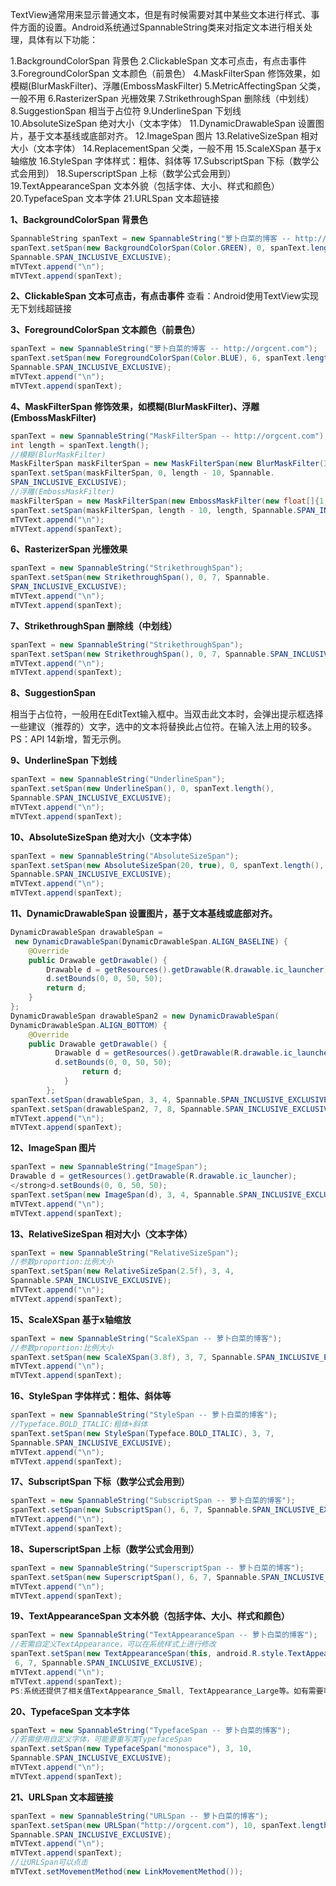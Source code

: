TextView通常用来显示普通文本，但是有时候需要对其中某些文本进行样式、事件方面的设置。Android系统通过SpannableString类来对指定文本进行相关处理，具体有以下功能：

1.BackgroundColorSpan 背景色
2.ClickableSpan 文本可点击，有点击事件
3.ForegroundColorSpan 文本颜色（前景色）
4.MaskFilterSpan 修饰效果，如模糊(BlurMaskFilter)、浮雕(EmbossMaskFilter)
5.MetricAffectingSpan 父类，一般不用
6.RasterizerSpan 光栅效果
7.StrikethroughSpan 删除线（中划线）
8.SuggestionSpan 相当于占位符
9.UnderlineSpan 下划线
10.AbsoluteSizeSpan 绝对大小（文本字体）
11.DynamicDrawableSpan 设置图片，基于文本基线或底部对齐。
12.ImageSpan 图片
13.RelativeSizeSpan 相对大小（文本字体）
14.ReplacementSpan 父类，一般不用
15.ScaleXSpan 基于x轴缩放
16.StyleSpan 字体样式：粗体、斜体等
17.SubscriptSpan 下标（数学公式会用到）
18.SuperscriptSpan 上标（数学公式会用到）
19.TextAppearanceSpan 文本外貌（包括字体、大小、样式和颜色）
20.TypefaceSpan 文本字体
21.URLSpan 文本超链接


**1、BackgroundColorSpan 背景色**

```java
SpannableString spanText = new SpannableString("萝卜白菜的博客 -- http://orgcent.com");
spanText.setSpan(new BackgroundColorSpan(Color.GREEN), 0, spanText.length(),
Spannable.SPAN_INCLUSIVE_EXCLUSIVE);
mTVText.append("\n");
mTVText.append(spanText);
```

**2、ClickableSpan 文本可点击，有点击事件**
查看：Android使用TextView实现无下划线超链接

**3、ForegroundColorSpan 文本颜色（前景色）**

```java
spanText = new SpannableString("萝卜白菜的博客 -- http://orgcent.com");
spanText.setSpan(new ForegroundColorSpan(Color.BLUE), 6, spanText.length(),
Spannable.SPAN_INCLUSIVE_EXCLUSIVE);
mTVText.append("\n");
mTVText.append(spanText);
```

**4、MaskFilterSpan 修饰效果，如模糊(BlurMaskFilter)、浮雕(EmbossMaskFilter)**

```java
spanText = new SpannableString("MaskFilterSpan -- http://orgcent.com");
int length = spanText.length();
//模糊(BlurMaskFilter)
MaskFilterSpan maskFilterSpan = new MaskFilterSpan(new BlurMaskFilter(3, Blur.OUTER));
spanText.setSpan(maskFilterSpan, 0, length - 10, Spannable.
SPAN_INCLUSIVE_EXCLUSIVE);
//浮雕(EmbossMaskFilter)
maskFilterSpan = new MaskFilterSpan(new EmbossMaskFilter(new float[]{1,1,3}, 1.5f, 8, 3));
spanText.setSpan(maskFilterSpan, length - 10, length, Spannable.SPAN_INCLUSIVE_EXCLUSIVE);
mTVText.append("\n");
mTVText.append(spanText);
```

**6、RasterizerSpan 光栅效果**

```java
spanText = new SpannableString("StrikethroughSpan");
spanText.setSpan(new StrikethroughSpan(), 0, 7, Spannable.
SPAN_INCLUSIVE_EXCLUSIVE);
mTVText.append("\n");
mTVText.append(spanText);
```


**7、StrikethroughSpan 删除线（中划线）**

```java
spanText = new SpannableString("StrikethroughSpan");
spanText.setSpan(new StrikethroughSpan(), 0, 7, Spannable.SPAN_INCLUSIVE_EXCLUSIVE);
mTVText.append("\n");
mTVText.append(spanText);
```

**8、SuggestionSpan**

相当于占位符，一般用在EditText输入框中。当双击此文本时，会弹出提示框选择一些建议（推荐的）文字，选中的文本将替换此占位符。在输入法上用的较多。
PS：API 14新增，暂无示例。

**9、UnderlineSpan 下划线**

```java
spanText = new SpannableString("UnderlineSpan");
spanText.setSpan(new UnderlineSpan(), 0, spanText.length(),
Spannable.SPAN_INCLUSIVE_EXCLUSIVE);
mTVText.append("\n");
mTVText.append(spanText);
```

**10、AbsoluteSizeSpan 绝对大小（文本字体）**

```java
spanText = new SpannableString("AbsoluteSizeSpan");
spanText.setSpan(new AbsoluteSizeSpan(20, true), 0, spanText.length(),
Spannable.SPAN_INCLUSIVE_EXCLUSIVE);
mTVText.append("\n");
mTVText.append(spanText);
```


**11、DynamicDrawableSpan 设置图片，基于文本基线或底部对齐。**

```java
DynamicDrawableSpan drawableSpan =
 new DynamicDrawableSpan(DynamicDrawableSpan.ALIGN_BASELINE) {
    @Override
    public Drawable getDrawable() {
        Drawable d = getResources().getDrawable(R.drawable.ic_launcher);
        d.setBounds(0, 0, 50, 50);
        return d;
    }
};
DynamicDrawableSpan drawableSpan2 = new DynamicDrawableSpan(
DynamicDrawableSpan.ALIGN_BOTTOM) {
    @Override
    public Drawable getDrawable() {
          Drawable d = getResources().getDrawable(R.drawable.ic_launcher);
          d.setBounds(0, 0, 50, 50);
                return d;
            }
        };
spanText.setSpan(drawableSpan, 3, 4, Spannable.SPAN_INCLUSIVE_EXCLUSIVE);
spanText.setSpan(drawableSpan2, 7, 8, Spannable.SPAN_INCLUSIVE_EXCLUSIVE);
mTVText.append("\n");
mTVText.append(spanText);
```


**12、ImageSpan 图片**

```java
spanText = new SpannableString("ImageSpan");
Drawable d = getResources().getDrawable(R.drawable.ic_launcher);
</strong>d.setBounds(0, 0, 50, 50);
spanText.setSpan(new ImageSpan(d), 3, 4, Spannable.SPAN_INCLUSIVE_EXCLUSIVE);
mTVText.append("\n");
mTVText.append(spanText);
```


**13、RelativeSizeSpan 相对大小（文本字体）**

```java
spanText = new SpannableString("RelativeSizeSpan");
//参数proportion:比例大小
spanText.setSpan(new RelativeSizeSpan(2.5f), 3, 4,
Spannable.SPAN_INCLUSIVE_EXCLUSIVE);
mTVText.append("\n");
mTVText.append(spanText);
```


**15、ScaleXSpan 基于x轴缩放**

```java
spanText = new SpannableString("ScaleXSpan -- 萝卜白菜的博客");
//参数proportion:比例大小
spanText.setSpan(new ScaleXSpan(3.8f), 3, 7, Spannable.SPAN_INCLUSIVE_EXCLUSIVE);
mTVText.append("\n");
mTVText.append(spanText);
```

**16、StyleSpan 字体样式：粗体、斜体等**

```java
spanText = new SpannableString("StyleSpan -- 萝卜白菜的博客");
//Typeface.BOLD_ITALIC:粗体+斜体
spanText.setSpan(new StyleSpan(Typeface.BOLD_ITALIC), 3, 7,
Spannable.SPAN_INCLUSIVE_EXCLUSIVE);
mTVText.append("\n");
mTVText.append(spanText);
```

**17、SubscriptSpan 下标（数学公式会用到）**

```java
spanText = new SpannableString("SubscriptSpan -- 萝卜白菜的博客");
spanText.setSpan(new SubscriptSpan(), 6, 7, Spannable.SPAN_INCLUSIVE_EXCLUSIVE);
mTVText.append("\n");
mTVText.append(spanText);
```

**18、SuperscriptSpan 上标（数学公式会用到）**

```java
spanText = new SpannableString("SuperscriptSpan -- 萝卜白菜的博客");
spanText.setSpan(new SuperscriptSpan(), 6, 7, Spannable.SPAN_INCLUSIVE_EXCLUSIVE);
mTVText.append("\n");
mTVText.append(spanText);
```

**19、TextAppearanceSpan 文本外貌（包括字体、大小、样式和颜色）**

```java
spanText = new SpannableString("TextAppearanceSpan -- 萝卜白菜的博客");
//若需自定义TextAppearance，可以在系统样式上进行修改
spanText.setSpan(new TextAppearanceSpan(this, android.R.style.TextAppearance_Medium),
 6, 7, Spannable.SPAN_INCLUSIVE_EXCLUSIVE);
mTVText.append("\n");
mTVText.append(spanText);
PS:系统还提供了相关值TextAppearance_Small, TextAppearance_Large等。如有需要可在以上样式基础上修改。
```

**20、TypefaceSpan 文本字体**

```java
spanText = new SpannableString("TypefaceSpan -- 萝卜白菜的博客");
//若需使用自定义字体，可能要重写类TypefaceSpan
spanText.setSpan(new TypefaceSpan("monospace"), 3, 10,
Spannable.SPAN_INCLUSIVE_EXCLUSIVE);
mTVText.append("\n");
mTVText.append(spanText);
```

**21、URLSpan 文本超链接**

```java
spanText = new SpannableString("URLSpan -- 萝卜白菜的博客");
spanText.setSpan(new URLSpan("http://orgcent.com"), 10, spanText.length(),
Spannable.SPAN_INCLUSIVE_EXCLUSIVE);
mTVText.append("\n");
mTVText.append(spanText);
//让URLSpan可以点击
mTVText.setMovementMethod(new LinkMovementMethod());
```
